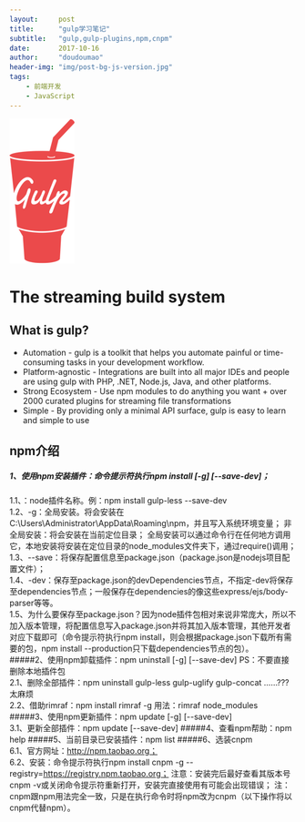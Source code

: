 ```yaml
---
layout:     post
title:      "gulp学习笔记"
subtitle:   "gulp,gulp-plugins,npm,cnpm"
date:       2017-10-16
author:     "doudoumao"
header-img: "img/post-bg-js-version.jpg"
tags:
    - 前端开发
    - JavaScript
---
```

![java-javascript](/img/in-post/post-gulp/gulp-logo-mini.png)
# The streaming build system
## What is gulp?
- Automation - gulp is a toolkit that helps you automate painful or time-consuming tasks in your development workflow.
- Platform-agnostic - Integrations are built into all major IDEs and people are using gulp with PHP, .NET, Node.js, Java, and other platforms.
- Strong Ecosystem - Use npm modules to do anything you want + over 2000 curated plugins for streaming file transformations
- Simple - By providing only a minimal API surface, gulp is easy to learn and simple to use

## npm介绍
##### 1、使用npm安装插件：命令提示符执行npm install <name> [-g] [--save-dev]；<br>
1.1、<name>：node插件名称。例：npm install gulp-less --save-dev	<br>
1.2、-g：全局安装。将会安装在C:\Users\Administrator\AppData\Roaming\npm，并且写入系统环境变量；  非全局安装：将会安装在当前定位目录；  全局安装可以通过命令行在任何地方调用它，本地安装将安装在定位目录的node_modules文件夹下，通过require()调用；<br>
1.3、--save：将保存配置信息至package.json（package.json是nodejs项目配置文件）；<br>
1.4、-dev：保存至package.json的devDependencies节点，不指定-dev将保存至dependencies节点；一般保存在dependencies的像这些express/ejs/body-parser等等。<br>
1.5、为什么要保存至package.json？因为node插件包相对来说非常庞大，所以不加入版本管理，将配置信息写入package.json并将其加入版本管理，其他开发者对应下载即可（命令提示符执行npm install，则会根据package.json下载所有需要的包，npm install --production只下载dependencies节点的包）。<br>
#####2、使用npm卸载插件：npm uninstall <name> [-g] [--save-dev]  PS：不要直接删除本地插件包<br>
2.1、删除全部插件：npm uninstall gulp-less gulp-uglify gulp-concat ……???太麻烦<br>
2.2、借助rimraf：npm install rimraf -g 用法：rimraf node_modules<br>
#####3、使用npm更新插件：npm update <name> [-g] [--save-dev]<br>
3.1、更新全部插件：npm update [--save-dev]
#####4、查看npm帮助：npm help
#####5、当前目录已安装插件：npm list
#####6、选装cnpm<br>
6.1、官方网址：http://npm.taobao.org；<br>
6.2、安装：命令提示符执行npm install cnpm -g --registry=https://registry.npm.taobao.org；  注意：安装完后最好查看其版本号cnpm -v或关闭命令提示符重新打开，安装完直接使用有可能会出现错误；
注：cnpm跟npm用法完全一致，只是在执行命令时将npm改为cnpm（以下操作将以cnpm代替npm）。

